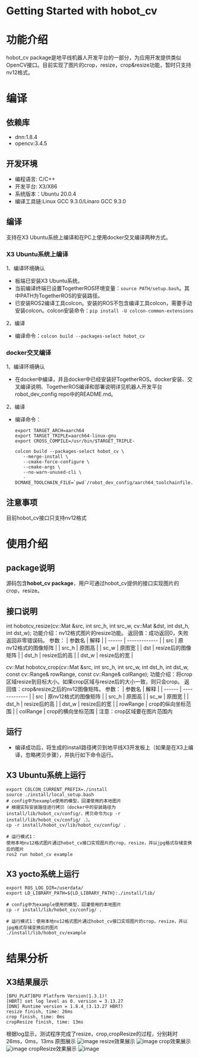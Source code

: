 Getting Started with hobot_cv
=======

# 功能介绍

hobot_cv package是地平线机器人开发平台的一部分，为应用开发提供类似OpenCV接口。目前实现了图片的crop，resize，crop&resize功能，暂时只支持nv12格式。

# 编译

## 依赖库

- dnn:1.8.4
- opencv:3.4.5

## 开发环境

- 编程语言: C/C++
- 开发平台: X3/X86
- 系统版本：Ubuntu 20.0.4
- 编译工具链:Linux GCC 9.3.0/Linaro GCC 9.3.0

## 编译

支持在X3 Ubuntu系统上编译和在PC上使用docker交叉编译两种方式。

### X3 Ubuntu系统上编译

1、编译环境确认

- 板端已安装X3 Ubuntu系统。
- 当前编译终端已设置TogetherROS环境变量：`source PATH/setup.bash`。其中PATH为TogetherROS的安装路径。
- 已安装ROS2编译工具colcon。安装的ROS不包含编译工具colcon，需要手动安装colcon。colcon安装命令：`pip install -U colcon-common-extensions`

2、编译

- 编译命令：`colcon build --packages-select hobot_cv`

### docker交叉编译

1、编译环境确认

- 在docker中编译，并且docker中已经安装好TogetherROS。docker安装、交叉编译说明、TogetherROS编译和部署说明详见机器人开发平台robot_dev_config repo中的README.md。

2、编译

- 编译命令：

  ```
  export TARGET_ARCH=aarch64
  export TARGET_TRIPLE=aarch64-linux-gnu
  export CROSS_COMPILE=/usr/bin/$TARGET_TRIPLE-

  colcon build --packages-select hobot_cv \
     --merge-install \
     --cmake-force-configure \
     --cmake-args \
     --no-warn-unused-cli \
     -DCMAKE_TOOLCHAIN_FILE=`pwd`/robot_dev_config/aarch64_toolchainfile.cmake
  ```

## 注意事项
  目前hobot_cv接口只支持nv12格式

# 使用介绍

## package说明
  源码包含**hobot_cv package**，用户可通过hobot_cv提供的接口实现图片的crop，resize。

## 接口说明
int hobotcv_resize(cv::Mat &src, int src_h, int src_w, cv::Mat &dst, int dst_h, int dst_w);
功能介绍：nv12格式图片的resize功能。
返回值：成功返回0，失败返回非零错误码。
参数：
| 参数名  | 解释          |
| ------ | ------------- |
| src | 原nv12格式的图像矩阵 |
| src_h | 原图高 |
| sc_w | 原图宽 |
| dst | resize后的图像矩阵 |
| dst_h | resize后的高 |
| dst_w | resize后的宽 |
         
cv::Mat hobotcv_crop(cv::Mat &src, int src_h, int src_w, int dst_h, int dst_w, const cv::Range& rowRange, const cv::Range& colRange);
功能介绍：将crop区域resize到目标大小。如果crop区域与resize后的大小一致，则只会crop。
返回值：crop&resize之后的nv12图像矩阵。
参数：
| 参数名  | 解释          |
| ------ | ------------- |
| src | 原nv12格式的图像矩阵 |
| src_h | 原图高 |
| sc_w | 原图宽 |
| dst_h | resize后的高 |
| dst_w | resize后的宽 |
| rowRange | crop的纵向坐标范围 |
| colRange | crop的横向坐标范围 |
注意：crop区域要在图片范围内


## 运行
- 编译成功后，将生成的install路径拷贝到地平线X3开发板上（如果是在X3上编译，忽略拷贝步骤），并执行如下命令运行。

## X3 Ubuntu系统上运行

```
export COLCON_CURRENT_PREFIX=./install
source ./install/local_setup.bash
# config中为example使用的模型，回灌使用的本地图片
# 根据实际安装路径进行拷贝（docker中的安装路径为install/lib/hobot_cv/config/，拷贝命令为cp -r install/lib/hobot_cv/config/ .）。
cp -r install/hobot_cv/lib/hobot_cv/config/ .

# 运行模式1：
使用本地nv12格式图片通过hobot_cv接口实现图片的crop，resize，并以jpg格式存储变换后的图片
ros2 run hobot_cv example
```

## X3 yocto系统上运行

```
export ROS_LOG_DIR=/userdata/
export LD_LIBRARY_PATH=${LD_LIBRARY_PATH}:./install/lib/

# config中为example使用的模型，回灌使用的本地图片
cp -r install/lib/hobot_cv/config/ .

# 运行模式1：使用本地nv12格式图片通过hobot_cv接口实现图片的crop，resize，并以jpg格式存储变换后的图片
./install/lib/hobot_cv/example

```

# 结果分析

## X3结果展示
```
[BPU_PLAT]BPU Platform Version(1.3.1)!
[HBRT] set log level as 0. version = 3.13.27
[DNN] Runtime version = 1.8.4_(3.13.27 HBRT)
resize finish, time: 26ms
crop finish, time: 0ms
cropResize finish, time: 13ms
```
根据log显示，测试程序完成了resize，crop,cropResize的过程，分别耗时26ms，0ms，13ms
原图展示
![image](./config/test.jpg)
resize效果展示
![image](./resize.jpg)
crop效果展示
![image](./crop.jpg)
cropResize效果展示
![image](./cropResize.jpg)
